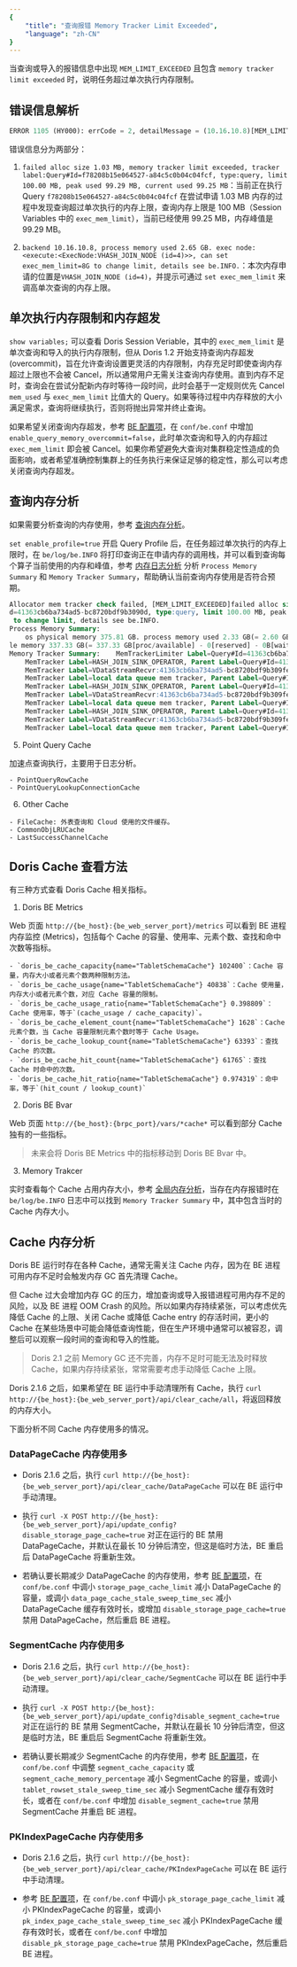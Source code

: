 ```yaml
---
{
    "title": "查询报错 Memory Tracker Limit Exceeded",
    "language": "zh-CN"
}
---
```


<!--
Licensed to the Apache Software Foundation (ASF) under one
or more contributor license agreements.  See the NOTICE file
distributed with this work for additional information
regarding copyright ownership.  The ASF licenses this file
to you under the Apache License, Version 2.0 (the
"License"); you may not use this file except in compliance
with the License.  You may obtain a copy of the License at

  http://www.apache.org/licenses/LICENSE-2.0

Unless required by applicable law or agreed to in writing,
software distributed under the License is distributed on an
"AS IS" BASIS, WITHOUT WARRANTIES OR CONDITIONS OF ANY
KIND, either express or implied.  See the License for the
specific language governing permissions and limitations
under the License.
-->

当查询或导入的报错信息中出现 `MEM_LIMIT_EXCEEDED` 且包含 `memory tracker limit exceeded` 时，说明任务超过单次执行内存限制。

## 错误信息解析

```sql
ERROR 1105 (HY000): errCode = 2, detailMessage = (10.16.10.8)[MEM_LIMIT_EXCEEDED]PreCatch error code:11, [E11] Allocator mem tracker check failed, [MEM_LIMIT_EXCEEDED]failed alloc size 1.03 MB, memory tracker limit exceeded, tracker label:Query#Id=f78208b15e064527-a84c5c0b04c04fcf, type:query, limit 100.00 MB, peak used 99.29 MB, current used 99.25 MB. backend 10.16.10.8, process memory used 2.65 GB. exec node:<execute:<ExecNode:VHASH_JOIN_NODE (id=4)>>, can `set exec_mem_limit=8G` to change limit, details see be.INFO.
```

错误信息分为两部分：

1. `failed alloc size 1.03 MB, memory tracker limit exceeded, tracker label:Query#Id=f78208b15e064527-a84c5c0b04c04fcf, type:query, limit 100.00 MB, peak used 99.29 MB, current used 99.25 MB`：当前正在执行 Query `f78208b15e064527-a84c5c0b04c04fcf` 在尝试申请 1.03 MB 内存的过程中发现查询超过单次执行的内存上限，查询内存上限是 100 MB（Session Variables 中的 `exec_mem_limit`），当前已经使用 99.25 MB，内存峰值是 99.29 MB。

2. `backend 10.16.10.8, process memory used 2.65 GB. exec node:<execute:<ExecNode:VHASH_JOIN_NODE (id=4)>>, can set exec_mem_limit=8G to change limit, details see be.INFO.`：本次内存申请的位置是`VHASH_JOIN_NODE (id=4)`，并提示可通过 `set exec_mem_limit` 来调高单次查询的内存上限。

## 单次执行内存限制和内存超发

`show variables;` 可以查看 Doris Session Veriable，其中的 `exec_mem_limit` 是单次查询和导入的执行内存限制，但从 Doris 1.2 开始支持查询内存超发 (overcommit)，旨在允许查询设置更灵活的内存限制，内存充足时即使查询内存超过上限也不会被 Cancel，所以通常用户无需关注查询内存使用。直到内存不足时，查询会在尝试分配新内存时等待一段时间，此时会基于一定规则优先 Cancel `mem_used` 与 `exec_mem_limit` 比值大的 Query。如果等待过程中内存释放的大小满足需求，查询将继续执行，否则将抛出异常并终止查询。

如果希望关闭查询内存超发，参考 [BE 配置项](../../../config/be-config)，在 `conf/be.conf` 中增加 `enable_query_memory_overcommit=false`，此时单次查询和导入的内存超过 `exec_mem_limit` 即会被 Cancel。如果你希望避免大查询对集群稳定性造成的负面影响，或者希望准确控制集群上的任务执行来保证足够的稳定性，那么可以考虑关闭查询内存超发。

## 查询内存分析

如果需要分析查询的内存使用，参考 [查询内存分析](./query-memory-analysis.md)。

`set enable_profile=true` 开启 Query Profile 后，在任务超过单次执行的内存上限时，在 `be/log/be.INFO` 将打印查询正在申请内存的调用栈，并可以看到查询每个算子当前使用的内存和峰值，参考 [内存日志分析](./memory-log-analysis.md) 分析 `Process Memory Summary` 和 `Memory Tracker Summary`，帮助确认当前查询内存使用是否符合预期。

```sql
Allocator mem tracker check failed, [MEM_LIMIT_EXCEEDED]failed alloc size 32.00 MB, memory tracker limit exceeded, tracker label:Query#I
d=41363cb6ba734ad5-bc8720bdf9b3090d, type:query, limit 100.00 MB, peak used 75.32 MB, current used 72.62 MB. backend 10.16.10.8, process memory used 2.33 GB. exec node:<>, can `set exec_mem_limit=8G`
 to change limit, details see be.INFO.
Process Memory Summary:
    os physical memory 375.81 GB. process memory used 2.33 GB(= 2.60 GB[vm/rss] - 280.53 MB[tc/jemalloc_cache] + 0[reserved] + 0B[waiting_refresh]), limit 338.23 GB, soft limit 304.41 GB. sys availab
le memory 337.33 GB(= 337.33 GB[proc/available] - 0[reserved] - 0B[waiting_refresh]), low water mark 6.40 GB, warning water mark 12.80 GB.
Memory Tracker Summary:    MemTrackerLimiter Label=Query#Id=41363cb6ba734ad5-bc8720bdf9b3090d, Type=query, Limit=100.00 MB(104857600 B), Used=72.62 MB(76146688 B), Peak=75.32 MB(78981248 B)
    MemTracker Label=HASH_JOIN_SINK_OPERATOR, Parent Label=Query#Id=41363cb6ba734ad5-bc8720bdf9b3090d, Used=122.00 B(122 B), Peak=122.00 B(122 B)
    MemTracker Label=VDataStreamRecvr:41363cb6ba734ad5-bc8720bdf9b309fe, Parent Label=Query#Id=41363cb6ba734ad5-bc8720bdf9b3090d, Used=0(0 B), Peak=384.00 B(384 B)
    MemTracker Label=local data queue mem tracker, Parent Label=Query#Id=41363cb6ba734ad5-bc8720bdf9b3090d, Used=0(0 B), Peak=384.00 B(384 B)
    MemTracker Label=HASH_JOIN_SINK_OPERATOR, Parent Label=Query#Id=41363cb6ba734ad5-bc8720bdf9b3090d, Used=21.73 MB(22790276 B), Peak=21.73 MB(22790276 B)
    MemTracker Label=VDataStreamRecvr:41363cb6ba734ad5-bc8720bdf9b309fe, Parent Label=Query#Id=41363cb6ba734ad5-bc8720bdf9b3090d, Used=0(0 B), Peak=2.23 MB(2342912 B)
    MemTracker Label=local data queue mem tracker, Parent Label=Query#Id=41363cb6ba734ad5-bc8720bdf9b3090d, Used=0(0 B), Peak=2.23 MB(2342912 B)
    MemTracker Label=HASH_JOIN_SINK_OPERATOR, Parent Label=Query#Id=41363cb6ba734ad5-bc8720bdf9b3090d, Used=24.03 MB(25201284 B), Peak=24.03 MB(25201284 B)
    MemTracker Label=VDataStreamRecvr:41363cb6ba734ad5-bc8720bdf9b309fe, Parent Label=Query#Id=41363cb6ba734ad5-bc8720bdf9b3090d, Used=1.08 MB(1130496 B), Peak=7.17 MB(7520256 B)
    MemTracker Label=local data queue mem tracker, Parent Label=Query#Id=41363cb6ba734ad5-bc8720bdf9b3090d, Used=1.08 MB(1130496 B), Peak=7.17 MB(7520256 B)
```

5. Point Query Cache

加速点查询执行，主要用于日志分析。

```
- PointQueryRowCache
- PointQueryLookupConnectionCache
```

6. Other Cache

```
- FileCache: 外表查询和 Cloud 使用的文件缓存。
- CommonObjLRUCache
- LastSuccessChannelCache
```

## Doris Cache 查看方法

有三种方式查看 Doris Cache 相关指标。

1. Doris BE Metrics

Web 页面 `http://{be_host}:{be_web_server_port}/metrics` 可以看到 BE 进程内存监控 (Metrics)，包括每个 Cache 的容量、使用率、元素个数、查找和命中次数等指标。

```
- `doris_be_cache_capacity{name="TabletSchemaCache"} 102400`：Cache 容量，内存大小或者元素个数两种限制方法。
- `doris_be_cache_usage{name="TabletSchemaCache"} 40838`：Cache 使用量，内存大小或者元素个数，对应 Cache 容量的限制。
- `doris_be_cache_usage_ratio{name="TabletSchemaCache"} 0.398809`：Cache 使用率，等于`(cache_usage / cache_capacity)`。
- `doris_be_cache_element_count{name="TabletSchemaCache"} 1628`：Cache 元素个数，当 Cache 容量限制元素个数时等于 Cache Usage。
- `doris_be_cache_lookup_count{name="TabletSchemaCache"} 63393`：查找 Cache 的次数。
- `doris_be_cache_hit_count{name="TabletSchemaCache"} 61765`：查找 Cache 时命中的次数。
- `doris_be_cache_hit_ratio{name="TabletSchemaCache"} 0.974319`：命中率，等于`(hit_count / lookup_count)`
```

2. Doris BE Bvar

Web 页面 `http://{be_host}:{brpc_port}/vars/*cache*` 可以看到部分 Cache 独有的一些指标。

> 未来会将 Doris BE Metrics 中的指标移动到 Doris BE Bvar 中。

3. Memory Trakcer

实时查看每个 Cache 占用内存大小，参考 [全局内存分析](./global-memory-analysis.md)，当存在内存报错时在 `be/log/be.INFO` 日志中可以找到 `Memory Tracker Summary` 中，其中包含当时的 Cache 内存大小。

## Cache 内存分析

Doris BE 运行时存在各种 Cache，通常无需关注 Cache 内存，因为在 BE 进程可用内存不足时会触发内存 GC 首先清理 Cache。

但 Cache 过大会增加内存 GC 的压力，增加查询或导入报错进程可用内存不足的风险，以及 BE 进程 OOM Crash 的风险。所以如果内存持续紧张，可以考虑优先降低 Cache 的上限、关闭 Cache 或降低 Cache entry 的存活时间，更小的 Cache 在某些场景中可能会降低查询性能，但在生产环境中通常可以被容忍，调整后可以观察一段时间的查询和导入的性能。

> Doris 2.1 之前 Memory GC 还不完善，内存不足时可能无法及时释放 Cache，如果内存持续紧张，常常需要考虑手动降低 Cache 上限。

Doris 2.1.6 之后，如果希望在 BE 运行中手动清理所有 Cache，执行 `curl http://{be_host}:{be_web_server_port}/api/clear_cache/all`，将返回释放的内存大小。

下面分析不同 Cache 内存使用多的情况。

### DataPageCache 内存使用多

- Doris 2.1.6 之后，执行 `curl http://{be_host}:{be_web_server_port}/api/clear_cache/DataPageCache` 可以在 BE 运行中手动清理。

- 执行 `curl -X POST http://{be_host}:{be_web_server_port}/api/update_config?disable_storage_page_cache=true` 对正在运行的 BE 禁用 DataPageCache，并默认在最长 10 分钟后清空，但这是临时方法，BE 重启后 DataPageCache 将重新生效。

- 若确认要长期减少 DataPageCache 的内存使用，参考 [BE 配置项](../../../config/be-config)，在 `conf/be.conf` 中调小 `storage_page_cache_limit` 减小 DataPageCache 的容量，或调小 `data_page_cache_stale_sweep_time_sec` 减小 DataPageCache 缓存有效时长，或增加 `disable_storage_page_cache=true` 禁用 DataPageCache，然后重启 BE 进程。

### SegmentCache 内存使用多

- Doris 2.1.6 之后，执行 `curl http://{be_host}:{be_web_server_port}/api/clear_cache/SegmentCache` 可以在 BE 运行中手动清理。

- 执行 `curl -X POST http:/{be_host}:{be_web_server_port}/api/update_config?disable_segment_cache=true` 对正在运行的 BE 禁用 SegmentCache，并默认在最长 10 分钟后清空，但这是临时方法，BE 重启后 SegmentCache 将重新生效。

- 若确认要长期减少 SegmentCache 的内存使用，参考 [BE 配置项](../../../config/be-config)，在 `conf/be.conf` 中调整 `segment_cache_capacity` 或 `segment_cache_memory_percentage` 减小 SegmentCache 的容量，或调小 `tablet_rowset_stale_sweep_time_sec` 减小 SegmentCache 缓存有效时长，或者在 `conf/be.conf` 中增加 `disable_segment_cache=true` 禁用 SegmentCache 并重启 BE 进程。

### PKIndexPageCache 内存使用多

- Doris 2.1.6 之后，执行 `curl http://{be_host}:{be_web_server_port}/api/clear_cache/PKIndexPageCache` 可以在 BE 运行中手动清理。

- 参考 [BE 配置项](../../../config/be-config)，在 `conf/be.conf` 中调小 `pk_storage_page_cache_limit` 减小 PKIndexPageCache 的容量，或调小 `pk_index_page_cache_stale_sweep_time_sec` 减小 PKIndexPageCache 缓存有效时长，或者在 `conf/be.conf` 中增加 `disable_pk_storage_page_cache=true` 禁用 PKIndexPageCache，然后重启 BE 进程。
